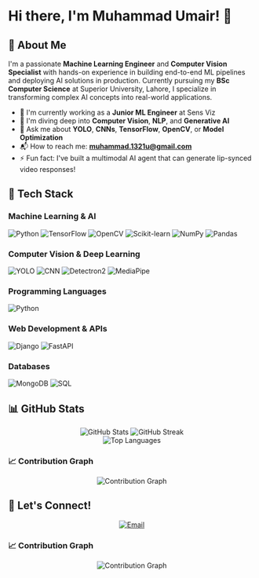 # Hi there, I'm Muhammad Umair! 👋

## 📌 About Me
I'm a passionate **Machine Learning Engineer** and **Computer Vision Specialist** with hands-on experience in building end-to-end ML pipelines and deploying AI solutions in production. Currently pursuing my **BSc Computer Science** at Superior University, Lahore, I specialize in transforming complex AI concepts into real-world applications.

- 💼 I'm currently working as a **Junior ML Engineer** at Sens Viz
- 🤖 I'm diving deep into **Computer Vision**, **NLP**, and **Generative AI**
- 🧠 Ask me about **YOLO**, **CNNs**, **TensorFlow**, **OpenCV**, or **Model Optimization**
- 📬 How to reach me: **muhammad.1321u@gmail.com**
- ⚡ Fun fact: I've built a multimodal AI agent that can generate lip-synced video responses!

## 🧰 Tech Stack

### Machine Learning & AI
![Python](https://img.shields.io/badge/-Python-3776AB?style=flat-square&logo=python&logoColor=white)
![TensorFlow](https://img.shields.io/badge/-TensorFlow-FF6F00?style=flat-square&logo=tensorflow&logoColor=white)
![OpenCV](https://img.shields.io/badge/-OpenCV-5C3EE8?style=flat-square&logo=opencv&logoColor=white)
![Scikit-learn](https://img.shields.io/badge/-Scikit--learn-F7931E?style=flat-square&logo=scikit-learn&logoColor=white)
![NumPy](https://img.shields.io/badge/-NumPy-013243?style=flat-square&logo=numpy&logoColor=white)
![Pandas](https://img.shields.io/badge/-Pandas-150458?style=flat-square&logo=pandas&logoColor=white)

### Computer Vision & Deep Learning
![YOLO](https://img.shields.io/badge/-YOLO-00FFFF?style=flat-square&logo=yolo&logoColor=black)
![CNN](https://img.shields.io/badge/-CNN-FF6B6B?style=flat-square&logo=neural-network&logoColor=white)
![Detectron2](https://img.shields.io/badge/-Detectron2-1877F2?style=flat-square&logo=facebook&logoColor=white)
![MediaPipe](https://img.shields.io/badge/-MediaPipe-0066CC?style=flat-square&logo=google&logoColor=white)

### Programming Languages
![Python](https://img.shields.io/badge/-Python-3776AB?style=flat-square&logo=python&logoColor=white)

### Web Development & APIs
![Django](https://img.shields.io/badge/-Django-092E20?style=flat-square&logo=django&logoColor=white)
![FastAPI](https://img.shields.io/badge/-FastAPI-009688?style=flat-square&logo=fastapi&logoColor=white)

### Databases
![MongoDB](https://img.shields.io/badge/-MongoDB-47A248?style=flat-square&logo=mongodb&logoColor=white)
![SQL](https://img.shields.io/badge/-SQL-003B57?style=flat-square&logo=sqlite&logoColor=white)


## 📊 GitHub Stats

<div align="center">
  <img src="https://github-readme-stats.vercel.app/api?username=MuhammadUmair4u&show_icons=true&theme=radical&hide_border=true&include_all_commits=true&count_private=true&cache_seconds=7200" alt="GitHub Stats" />
  <img src="https://streak-stats.demolab.com/?user=MuhammadUmair4u&theme=radical&hide_border=true" alt="GitHub Streak" />
</div>

<div align="center">
  <img src="https://github-readme-stats.vercel.app/api/top-langs/?username=MuhammadUmair4u&layout=compact&theme=radical&hide_border=true&langs_count=6&cache_seconds=7200" alt="Top Languages" />
</div>

### 📈 Contribution Graph
<div align="center">
  <img src="https://github-readme-activity-graph.vercel.app/graph?username=MuhammadUmair4u&theme=redical&hide_border=true&custom_title=Contribution%20Graph" alt="Contribution Graph" />
</div>


## 🤝 Let's Connect!

<div align="center">

[![Email](https://img.shields.io/badge/-Email-D14836?style=for-the-badge&logo=gmail&logoColor=white)](mailto:muhammad.1321u@gmail.com)

</div>

### 📈 Contribution Graph
<div align="center">
  <img src="https://github-readme-activity-graph.vercel.app/graph?username=Muhammad-Umair-0&theme=redical&hide_border=true&custom_title=Contribution%20Graph" alt="Contribution Graph" />
</div>
